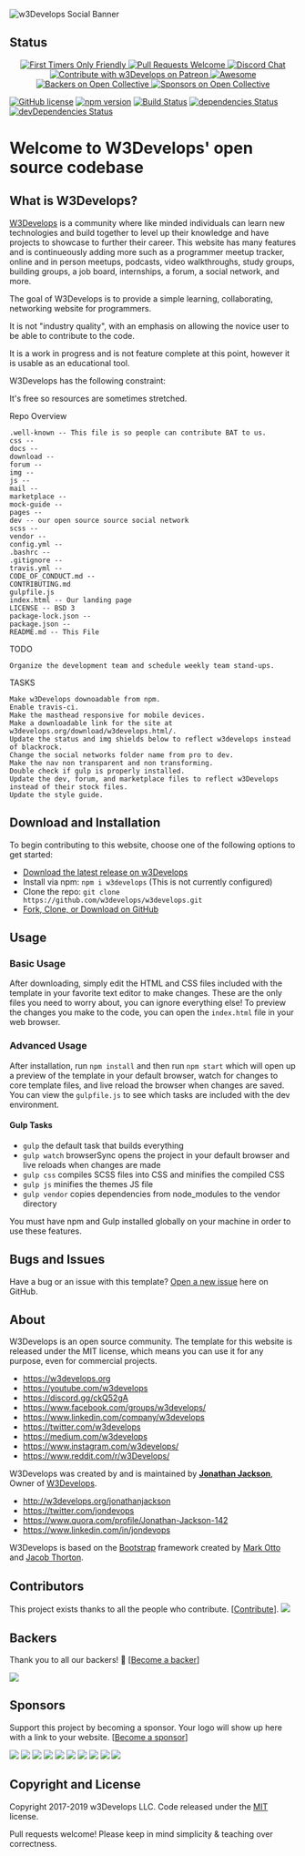 ![w3Develops Social Banner](https://imgur.com/RUxbr2g.png)

## Status

<p style="text-align:center;">
	  <a href="http://www.firsttimersonly.com/">
    <img alt="First Timers Only Friendly" src="https://img.shields.io/badge/first--timers--only-friendly-blue.svg">
  	 </a>
	  <a href="http://makeapullrequest.com">
    <img alt="Pull Requests Welcome" src="https://img.shields.io/badge/PRs-welcome-brightgreen.svg?style=flat">
  	  </a>
	
  <a href="https://discord.gg/ckQ52gA">
	<img alt="Discord Chat" src="https://img.shields.io/badge/chat-online-green.svg?logo=discord">
  </a>
  <a href="https://www.patreon.com/w3develops">
	<img alt="Contribute with w3Develops on Patreon" src="https://img.shields.io/badge/Patreon-contribute-yellow.svg">
  </a>
   <a href="https://github.com/sindresorhus/awesome">
    <img alt="Awesome" src="https://cdn.rawgit.com/sindresorhus/awesome/d7305f38d29fed78fa85652e3a63e154dd8e8829/media/badge.svg">
  </a>
  <a href="#backers">
    <img alt="Backers on Open Collective" src="https://opencollective.com/w3develops-94/backers/badge.svg">
  </a>
  <a href="#sponsors">
    <img alt="Sponsors on Open Collective" src="https://opencollective.com/w3develops-94/sponsors/badge.svg">
  </a>
</p>

<!-- seperate shields, i need to update the one and the one below -->

[![GitHub license](https://img.shields.io/badge/license-MIT-blue.svg)](https://raw.githubusercontent.com/BlackrockDigital/startbootstrap-agency/master/LICENSE)
[![npm version](https://img.shields.io/npm/v/startbootstrap-agency.svg)](https://www.npmjs.com/package/startbootstrap-agency)
[![Build Status](https://travis-ci.org/BlackrockDigital/startbootstrap-agency.svg?branch=master)](https://travis-ci.org/BlackrockDigital/startbootstrap-agency)
[![dependencies Status](https://david-dm.org/BlackrockDigital/startbootstrap-agency/status.svg)](https://david-dm.org/BlackrockDigital/startbootstrap-agency)
[![devDependencies Status](https://david-dm.org/BlackrockDigital/startbootstrap-agency/dev-status.svg)](https://david-dm.org/BlackrockDigital/startbootstrap-agency?type=dev)


# Welcome to W3Develops' open source codebase
## What is W3Develops?

[W3Develops](https://w3develops.org/) is a community where like minded individuals can learn new technologies and build together to level up their knowledge and have projects to showcase to further their career. This website has many features and is continueously adding more such as a programmer meetup tracker, online and in person meetups, podcasts, video walkthroughs, study groups, building groups, a job board, internships, a forum, a social network, and more.


The goal of W3Develops is to provide a simple learning, collaborating, networking website for programmers.

It is not "industry quality", with an emphasis on allowing the novice user to be able to contribute to the code.

It is a work in progress and is not feature complete at this point, however it is usable as an educational tool.

W3Develops has the following constraint:

It's free so resources are sometimes stretched.

Repo Overview

    .well-known -- This file is so people can contribute BAT to us.
    css --
    docs --
    download --
    forum --
    img --
    js --
    mail --
    marketplace --
    mock-guide --
    pages --
    dev -- our open source source social network
    scss --
    vendor --
    config.yml --
    .bashrc --
    .gitignore --
    travis.yml --
    CODE_OF_CONDUCT.md -- 
    CONTRIBUTING.md
    gulpfile.js
    index.html -- Our landing page
    LICENSE -- BSD 3
    package-lock.json --
    package.json --
    README.md -- This File 


TODO

    Organize the development team and schedule weekly team stand-ups.


TASKS

    Make w3Develops downoadable from npm.
    Enable travis-ci.
    Make the masthead responsive for mobile devices.
    Make a downloadable link for the site at w3develops.org/download/w3develops.html/.
    Update the status and img shields below to reflect w3develops instead of blackrock.
    Change the social networks folder name from pro to dev.
    Make the nav non transparent and non transforming.
    Double check if gulp is properly installed.
    Update the dev, forum, and marketplace files to reflect w3Develops instead of their stock files.
    Update the style guide.



## Download and Installation

To begin contributing to this website, choose one of the following options to get started:
* [Download the latest release on w3Develops](https://w3develops.org/download/w3develops.html/) 
* Install via npm: `npm i w3develops` (This is not currently configured)
* Clone the repo: `git clone https://github.com/w3develops/w3develops.git`
* [Fork, Clone, or Download on GitHub](https://github.com/w3develops/w3develops)

## Usage

### Basic Usage

After downloading, simply edit the HTML and CSS files included with the template in your favorite text editor to make changes. These are the only files you need to worry about, you can ignore everything else! To preview the changes you make to the code, you can open the `index.html` file in your web browser.

### Advanced Usage

After installation, run `npm install` and then run `npm start` which will open up a preview of the template in your default browser, watch for changes to core template files, and live reload the browser when changes are saved. You can view the `gulpfile.js` to see which tasks are included with the dev environment.

#### Gulp Tasks

- `gulp` the default task that builds everything
- `gulp watch` browserSync opens the project in your default browser and live reloads when changes are made
- `gulp css` compiles SCSS files into CSS and minifies the compiled CSS
- `gulp js` minifies the themes JS file
- `gulp vendor` copies dependencies from node_modules to the vendor directory

You must have npm and Gulp installed globally on your machine in order to use these features.

## Bugs and Issues

Have a bug or an issue with this template? [Open a new issue](https://github.com/w3develops/w3develops/issues) here on GitHub.

## About

W3Develops is an open source community. The template for this website is released under the MIT license, which means you can use it for any purpose, even for commercial projects.

* https://w3develops.org
* https://youtube.com/w3develops
* https://discord.gg/ckQ52gA
* https://www.facebook.com/groups/w3develops/
* https://www.linkedin.com/company/w3develops
* https://twitter.com/w3develops
* https://medium.com/w3develops
* https://www.instagram.com/w3develops/
* https://www.reddit.com/r/w3Develops/

W3Develops was created by and is maintained by **[Jonathan Jackson](https://www.linkedin.com/in/jondevops/)**, Owner of [W3Develops](https://w3develops.org).

* http://w3develops.org/jonathanjackson
* https://twitter.com/jondevops
* https://www.quora.com/profile/Jonathan-Jackson-142
* https://www.linkedin.com/in/jondevops

W3Develops is based on the [Bootstrap](http://getbootstrap.com/) framework created by [Mark Otto](https://twitter.com/mdo) and [Jacob Thorton](https://twitter.com/fat).

## Contributors

This project exists thanks to all the people who contribute. [[Contribute](CONTRIBUTING.md)].
<a href="https://github.com/w3develops/w3develops/graphs/contributors"><img src="https://opencollective.com/w3develops-94/contributors.svg?width=890&button=false" /></a>


## Backers

Thank you to all our backers! 🙏 [[Become a backer](https://opencollective.com/w3develops-94#backer)]

<a href="https://opencollective.com/w3develops-94#backers" target="_blank"><img src="https://opencollective.com/w3develops-94/backers.svg?width=890"></a>


## Sponsors

Support this project by becoming a sponsor. Your logo will show up here with a link to your website. [[Become a sponsor](https://opencollective.com/w3develops-94#sponsor)]

<a href="https://opencollective.com/w3develops-94/sponsor/0/website" target="_blank"><img src="https://opencollective.com/w3develops-94/sponsor/0/avatar.svg"></a>
<a href="https://opencollective.com/w3develops-94/sponsor/1/website" target="_blank"><img src="https://opencollective.com/w3develops-94/sponsor/1/avatar.svg"></a>
<a href="https://opencollective.com/w3develops-94/sponsor/2/website" target="_blank"><img src="https://opencollective.com/w3develops-94/sponsor/2/avatar.svg"></a>
<a href="https://opencollective.com/w3develops-94/sponsor/3/website" target="_blank"><img src="https://opencollective.com/w3develops-94/sponsor/3/avatar.svg"></a>
<a href="https://opencollective.com/w3develops-94/sponsor/4/website" target="_blank"><img src="https://opencollective.com/w3develops-94/sponsor/4/avatar.svg"></a>
<a href="https://opencollective.com/w3develops-94/sponsor/5/website" target="_blank"><img src="https://opencollective.com/w3develops-94/sponsor/5/avatar.svg"></a>
<a href="https://opencollective.com/w3develops-94/sponsor/6/website" target="_blank"><img src="https://opencollective.com/w3develops-94/sponsor/6/avatar.svg"></a>
<a href="https://opencollective.com/w3develops-94/sponsor/7/website" target="_blank"><img src="https://opencollective.com/w3develops-94/sponsor/7/avatar.svg"></a>
<a href="https://opencollective.com/w3develops-94/sponsor/8/website" target="_blank"><img src="https://opencollective.com/w3develops-94/sponsor/8/avatar.svg"></a>
<a href="https://opencollective.com/w3develops-94/sponsor/9/website" target="_blank"><img src="https://opencollective.com/w3develops-94/sponsor/9/avatar.svg"></a>

## Copyright and License

Copyright 2017-2019 w3Develops LLC. Code released under the [MIT](https://github.com/w3develops/w3develops/blob/gh-pages/LICENSE) license.

Pull requests welcome! Please keep in mind simplicity & teaching over correctness.